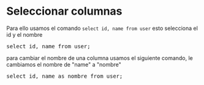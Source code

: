# Seleccionar columnas

Para ello usamos el comando `select id, name from user` esto selecciona el id y el nombre

<pre>
select id, name from user;
</pre>

para cambiar el nombre de una columna usamos el siguiente comando, le cambiamos el nombre de "name" a "nombre"

<pre>
select id, name as nombre from user;
</pre>

